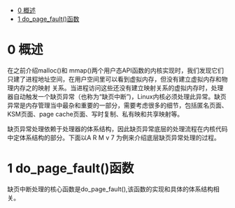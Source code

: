 
<!-- @import "[TOC]" {cmd="toc" depthFrom=1 depthTo=6 orderedList=false} -->

<!-- code_chunk_output -->

* [0 概述](#0-概述)
* [1 do\_page\_fault()函数](#1-do_page_fault函数)

<!-- /code_chunk_output -->

    
# 0 概述

在之前介绍malloc()和 mmap()两个用户态API函数的内核实现时，我们发现它们只建了进程地址空间，在用户空间里可以看到虚拟内存，但没有建立虚拟内存和物理内存之的映射 关系。当进程访问这些还没有建立映射关系的虚拟内存时，处理器自动触发一个缺页异常（也称为“缺页中断”)，Linux内核必须处理此异常。缺页异常是内存管理当中最杂和重要的一部分，需要考虑很多的细节，包括匿名页面、KSM页面、page cache页面、写时复制、私有映和共享映射等。

缺页异常处理依赖于处理器的体系结构，因此缺页异常底层的处理流程在内核代码中定体系结构的部分。下面以A R M v 7 为例来介绍底层缺页异常处理的过程。

# 1 do\_page\_fault()函数

缺页中断处理的核心函数是do\_page\_fault(),该函数的实现和具体的体系结构相关。

